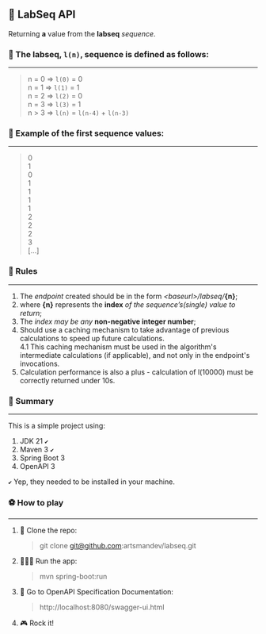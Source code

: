 ## 🧩 LabSeq API

Returning **a** value from the **labseq**
_sequence_.

### 📜 The labseq, `l(n)`, sequence is defined as follows:
---

> n = 0 => `l(0)` = 0\
> n = 1 => `l(1)` = 1\
> n = 2 => `l(2)` = 0\
> n = 3 => `l(3)` = 1\
> n > 3 => `l(n)` = `l(n-4)` + `l(n-3)`

### 📜 Example of the first sequence values:
---

>0\
>1\
>0\
>1\
>1\
>1\
>1\
>2\
>2\
>2\
>3\
>[…]

### 📜 Rules
---

1. The _endpoint_ created should be in the form _\<baseurl>/labseq/_**{n}**;
2. where **{n}** represents the **index** _of the sequence’s(single) value to return_;
3. The _index may be any_ **non-negative integer number**;
4. Should use a caching mechanism to take advantage of previous calculations to speed up future calculations.\
4.1 This caching mechanism must be used in the algorithm's intermediate calculations (if applicable), and not only in the endpoint's invocations.
5. Calculation performance is also a plus - calculation of l(10000) must be correctly returned under 10s.

### 🔖 Summary
---

This is a simple project using:
1. JDK 21 `✔︎`
2. Maven 3 `✔︎`
2. Spring Boot 3
3. OpenAPI 3

`✔︎` Yep, they needed to be installed in your machine.

### ⚽️ How to play
---

1. 👻 Clone the repo:
   > git clone git@github.com:artsmandev/labseq.git

2. 🏃🏻‍➡️ Run the app:
   > mvn spring-boot:run

3. 🎯 Go to OpenAPI Specification Documentation:

   > http://localhost:8080/swagger-ui.html

4. 🎮 Rock it!
